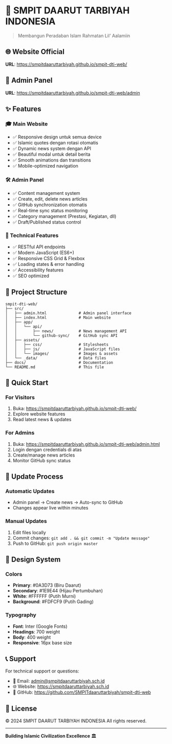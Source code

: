 # 🏫 SMPIT DAARUT TARBIYAH INDONESIA

> Membangun Peradaban Islam Rahmatan Lil' Aalamiin

## 🌐 Website Official

**URL**: https://smpitdaaruttarbiyah.github.io/smpit-dti-web/

## 📱 Admin Panel

**URL**: https://smpitdaaruttarbiyah.github.io/smpit-dti-web/admin

## ✨ Features

### 🎓 Main Website
- ✅ Responsive design untuk semua device
- ✅ Islamic quotes dengan rotasi otomatis
- ✅ Dynamic news system dengan API
- ✅ Beautiful modal untuk detail berita
- ✅ Smooth animations dan transitions
- ✅ Mobile-optimized navigation

### 🛠 Admin Panel
- ✅ Content management system
- ✅ Create, edit, delete news articles
- ✅ GitHub synchronization otomatis
- ✅ Real-time sync status monitoring
- ✅ Category management (Prestasi, Kegiatan, dll)
- ✅ Draft/Published status control

### 🔧 Technical Features
- ✅ RESTful API endpoints
- ✅ Modern JavaScript (ES6+)
- ✅ Responsive CSS Grid & Flexbox
- ✅ Loading states & error handling
- ✅ Accessibility features
- ✅ SEO optimized

## 📁 Project Structure

```
smpit-dti-web/
├── src/
│   ├── admin.html              # Admin panel interface
│   ├── index.html              # Main website
│   ├── app/
│   │   └── api/
│   │       ├── news/           # News management API
│   │       └── github-sync/    # GitHub sync API
│   ├── assets/
│   │   ├── css/                # Stylesheets
│   │   ├── js/                 # JavaScript files
│   │   └── images/             # Images & assets
│   └── _data/                  # Data files
├── docs/                       # Documentation
└── README.md                   # This file
```

## 🚀 Quick Start

### For Visitors
1. Buka: https://smpitdaaruttarbiyah.github.io/smpit-dti-web/
2. Explore website features
3. Read latest news & updates

### For Admins
1. Buka: https://smpitdaaruttarbiyah.github.io/smpit-dti-web/admin.html
2. Login dengan credentials di atas
3. Create/manage news articles
4. Monitor GitHub sync status

## 🔄 Update Process

### Automatic Updates
- Admin panel → Create news → Auto-sync to GitHub
- Changes appear live within minutes

### Manual Updates
1. Edit files locally
2. Commit changes: `git add . && git commit -m "Update message"`
3. Push to GitHub: `git push origin master`

## 🎨 Design System

### Colors
- **Primary**: #0A3D73 (Biru Daarut)
- **Secondary**: #1E9E44 (Hijau Pertumbuhan)
- **White**: #FFFFFF (Putih Murni)
- **Background**: #FDFCF9 (Putih Gading)

### Typography
- **Font**: Inter (Google Fonts)
- **Headings**: 700 weight
- **Body**: 400 weight
- **Responsive**: 16px base size

## 📞 Support

For technical support or questions:
- 📧 Email: admin@smpitdaaruttarbiyah.sch.id
- 🌐 Website: https://smpitdaaruttarbiyah.sch.id
- 📱 GitHub: https://github.com/SMPITdaaruttarbiyah/smpit-dti-web

## 📜 License

© 2024 SMPIT DAARUT TARBIYAH INDONESIA
All rights reserved.

---

**Building Islamic Civilization Excellence** 🏛️
